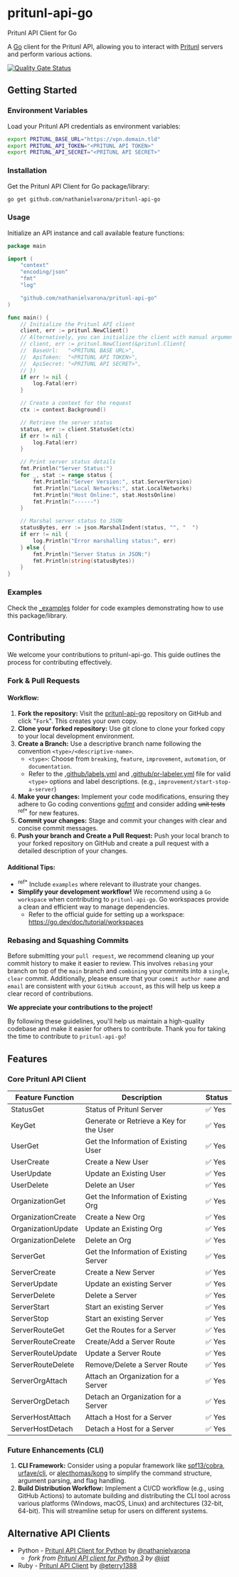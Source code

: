 # pritunl-api-go

Pritunl API Client for Go

A [Go](https://go.dev/) client for the Pritunl API, allowing you to interact with [Pritunl](https://pritunl.com/) servers and perform various actions.

[![Quality Gate Status](https://sonarcloud.io/api/project_badges/measure?project=nathanielvarona_pritunl-api-go&metric=alert_status)](https://sonarcloud.io/summary/new_code?id=nathanielvarona_pritunl-api-go)

## Getting Started

### Environment Variables

Load your Pritunl API credentials as environment variables:

```bash
export PRITUNL_BASE_URL="https://vpn.domain.tld"
export PRITUNL_API_TOKEN="<PRITUNL API TOKEN>"
export PRITUNL_API_SECRET="<PRITUNL API SECRET>"
```

### Installation

Get the Pritunl API Client for Go package/library:

```bash
go get github.com/nathanielvarona/pritunl-api-go
```

### Usage

Initialize an API instance and call available feature functions:

```go
package main

import (
	"context"
	"encoding/json"
	"fmt"
	"log"

	"github.com/nathanielvarona/pritunl-api-go"
)

func main() {
	// Initialize the Pritunl API client
	client, err := pritunl.NewClient()
	// Alternatively, you can initialize the client with manual arguments
	// client, err := pritunl.NewClient(&pritunl.Client{
	// 	BaseUrl:   "<PRITUNL BASE URL>",
	// 	ApiToken:  "<PRITUNL API TOKEN>",
	// 	ApiSecret: "<PRITUNL API SECRET>",
	// })
	if err != nil {
		log.Fatal(err)
	}

	// Create a context for the request
	ctx := context.Background()

	// Retrieve the server status
	status, err := client.StatusGet(ctx)
	if err != nil {
		log.Fatal(err)
	}

	// Print server status details
	fmt.Println("Server Status:")
	for _, stat := range status {
		fmt.Println("Server Version:", stat.ServerVersion)
		fmt.Println("Local Networks:", stat.LocalNetworks)
		fmt.Println("Host Online:", stat.HostsOnline)
		fmt.Println("------")
	}

	// Marshal server status to JSON
	statusBytes, err := json.MarshalIndent(status, "", "  ")
	if err != nil {
		log.Println("Error marshalling status:", err)
	} else {
		fmt.Println("Server Status in JSON:")
		fmt.Println(string(statusBytes))
	}
}

```

### Examples
Check the [_examples](./_examples) folder for code examples demonstrating how to use this package/library.

## Contributing

We welcome your contributions to pritunl-api-go. This guide outlines the process for contributing effectively.

### Fork & Pull Requests

#### Workflow:

1. **Fork the repository:** Visit the [pritunl-api-go](https://github.com/nathanielvarona/pritunl-api-go) repository on GitHub and click "`Fork`". This creates your own copy.
2. **Clone your forked repository:** Use git clone to clone your forked copy to your local development environment.
3. **Create a Branch:** Use a descriptive branch name following the convention `<type>/<descriptive-name>`.
   - `<type>`: Choose from `breaking`, `feature`, `improvement`, `automation`, or `documentation`.
   - Refer to the [.github/labels.yml](./.github/labels.yml) and [.github/pr-labeler.yml](./.github/pr-labeler.yml) file for valid `<type>` options and label descriptions. (e.g., `improvement/start-stop-a-server`)
4. **Make your changes:** Implement your code modifications, ensuring they adhere to Go coding conventions [gofmt](https://go.dev/blog/gofmt) and consider adding ~~unit tests~~ <sup>ref*</sup> for new features.
5. **Commit your changes:** Stage and commit your changes with clear and concise commit messages.
6. **Push your branch and Create a Pull Request:** Push your local branch to your forked repository on GitHub and create a pull request with a detailed description of your changes.

#### Additional Tips:

* <sup>ref*</sup> Include `examples` where relevant to illustrate your changes.
* **Simplify your development workflow!** We recommend using a `Go workspace` when contributing to `pritunl-api-go`. Go workspaces provide a clean and efficient way to manage dependencies.
   - Refer to the official guide for setting up a workspace: https://go.dev/doc/tutorial/workspaces

### Rebasing and Squashing Commits

Before submitting your `pull request`, we recommend cleaning up your commit history to make it easier to review. This involves `rebasing` your branch on top of the `main` branch and `combining` your commits into a `single`, `clear` commit. Additionally, please ensure that your `commit author name` and `email` are consistent with your `GitHub account`, as this will help us keep a clear record of contributions.

**We appreciate your contributions to the project!**

By following these guidelines, you'll help us maintain a high-quality codebase and make it easier for others to contribute. Thank you for taking the time to contribute to `pritunl-api-go`!

## Features

### Core Pritunl API Client

| Feature Function   | Description                             | Status                 |
|--------------------|-----------------------------------------|------------------------|
| StatusGet          | Status of Pritunl Server                | :white_check_mark: Yes |
| KeyGet             | Generate or Retrieve a Key for the User | :white_check_mark: Yes |
| UserGet            | Get the Information of Existing User    | :white_check_mark: Yes |
| UserCreate         | Create a New User                       | :white_check_mark: Yes |
| UserUpdate         | Update an Existing User                 | :white_check_mark: Yes |
| UserDelete         | Delete an User                          | :white_check_mark: Yes |
| OrganizationGet    | Get the Information of Existing Org     | :white_check_mark: Yes |
| OrganizationCreate | Create a New Org                        | :white_check_mark: Yes |
| OrganizationUpdate | Update an Existing Org                  | :white_check_mark: Yes |
| OrganizationDelete | Delete an Org                           | :white_check_mark: Yes |
| ServerGet          | Get the Information of Existing Server  | :white_check_mark: Yes |
| ServerCreate       | Create a New Server                     | :white_check_mark: Yes |
| ServerUpdate       | Update an existing Server               | :white_check_mark: Yes |
| ServerDelete       | Delete a Server                         | :white_check_mark: Yes |
| ServerStart        | Start an existing Server                | :white_check_mark: Yes |
| ServerStop         | Start an existing Server                | :white_check_mark: Yes |
| ServerRouteGet     | Get the Routes for a Server             | :white_check_mark: Yes |
| ServerRouteCreate  | Create/Add a Server Route               | :white_check_mark: Yes |
| ServerRouteUpdate  | Update a Server Route                   | :white_check_mark: Yes |
| ServerRouteDelete  | Remove/Delete a Server Route            | :white_check_mark: Yes |
| ServerOrgAttach    | Attach an Organization for a Server     | :white_check_mark: Yes |
| ServerOrgDetach    | Detach an Organization for a Server     | :white_check_mark: Yes |
| ServerHostAttach   | Attach a Host for a Server              | :white_check_mark: Yes |
| ServerHostDetach   | Detach a Host for a Server              | :white_check_mark: Yes |

### Future Enhancements (CLI)

1. **CLI Framework:** Consider using a popular framework like [spf13/cobra](https://github.com/spf13/cobra), [urfave/cli](https://github.com/urfave/cli), or [alecthomas/kong](https://github.com/alecthomas/kong) to simplify the command structure, argument parsing, and flag handling.
2. **Build Distribution Workflow:** Implement a CI/CD workflow (e.g., using GitHub Actions) to automate building and distributing the CLI tool across various platforms (Windows, macOS, Linux) and architectures (32-bit, 64-bit). This will streamline setup for users on different systems.

## Alternative API Clients
* Python - [Pritunl API Client for Python](https://github.com/nathanielvarona/pritunl-api-python) by [@nathanielvarona](https://github.com/nathanielvarona)
  - _fork from [Pritunl API client for Python 3](https://github.com/ijat/pritunl-api-python) by [@ijat](https://github.com/ijat)_
* Ruby - [Pritunl API Client](https://github.com/eterry1388/pritunl_api_client) by [@eterry1388](https://github.com/eterry1388)
